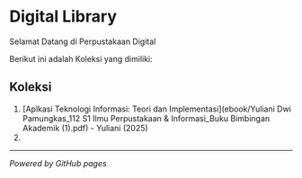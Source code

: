 # Digital Library

Selamat Datang di Perpustakaan Digital 

Berikut ini adalah Koleksi yang dimiliki: 

## Koleksi
1. [Aplkasi Teknologi Informasi: Teori dan Implementasi](ebook/Yuliani Dwi Pamungkas_112 S1 Ilmu Perpustakaan & Informasi_Buku Bimbingan Akademik (1).pdf) - Yuliani (2025)
2. 
   
---

*Powered by GitHub pages*
